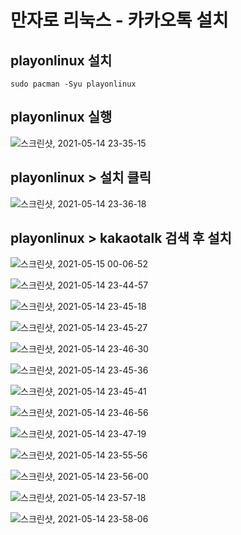 # 만자로 리눅스 - 카카오톡 설치

## playonlinux 설치
```
sudo pacman -Syu playonlinux
```

## playonlinux 실행
![스크린샷, 2021-05-14 23-35-15](https://user-images.githubusercontent.com/62458327/118288403-5e876300-b50f-11eb-8dbe-cff0a56284fc.png)

## playonlinux > 설치 클릭
![스크린샷, 2021-05-14 23-36-18](https://user-images.githubusercontent.com/62458327/118288439-6a732500-b50f-11eb-8711-6f08661d5eab.png)

## playonlinux > kakaotalk 검색 후 설치
![스크린샷, 2021-05-15 00-06-52](https://user-images.githubusercontent.com/62458327/118290560-8a0b4d00-b511-11eb-8774-3ae5903a8665.png)


![스크린샷, 2021-05-14 23-44-57](https://user-images.githubusercontent.com/62458327/118288975-d6ee2400-b50f-11eb-91d9-8958e89f15dc.png)


![스크린샷, 2021-05-14 23-45-18](https://user-images.githubusercontent.com/62458327/118288984-d9e91480-b50f-11eb-81b3-a9ea2b57643f.png)


![스크린샷, 2021-05-14 23-45-27](https://user-images.githubusercontent.com/62458327/118288987-dbb2d800-b50f-11eb-9b46-8f69d4f984a2.png)


![스크린샷, 2021-05-14 23-46-30](https://user-images.githubusercontent.com/62458327/118288999-de153200-b50f-11eb-9bf8-46df8f9c55b1.png)


![스크린샷, 2021-05-14 23-45-36](https://user-images.githubusercontent.com/62458327/118289008-df465f00-b50f-11eb-8d9f-0b6a54b54b7d.png)


![스크린샷, 2021-05-14 23-45-41](https://user-images.githubusercontent.com/62458327/118289021-e1a8b900-b50f-11eb-9bba-2c4822c1f727.png)


![스크린샷, 2021-05-14 23-46-56](https://user-images.githubusercontent.com/62458327/118289033-e5d4d680-b50f-11eb-886f-a5a00d340e82.png)


![스크린샷, 2021-05-14 23-47-19](https://user-images.githubusercontent.com/62458327/118289042-e79e9a00-b50f-11eb-8fa0-b3fe54a75689.png)


![스크린샷, 2021-05-14 23-55-56](https://user-images.githubusercontent.com/62458327/118289079-f2592f00-b50f-11eb-85f4-36a932b3f4fe.png)


![스크린샷, 2021-05-14 23-56-00](https://user-images.githubusercontent.com/62458327/118289087-f38a5c00-b50f-11eb-872d-cca9cfbf9811.png)


![스크린샷, 2021-05-14 23-57-18](https://user-images.githubusercontent.com/62458327/118289385-43692300-b510-11eb-9860-9ef0d79a0553.png)


![스크린샷, 2021-05-14 23-58-06](https://user-images.githubusercontent.com/62458327/118289390-449a5000-b510-11eb-89d6-d9da575008d1.png)
